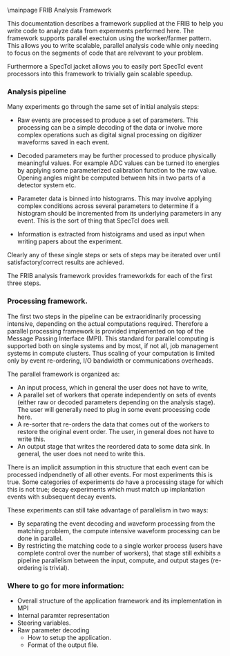 \mainpage FRIB Analysis Framework

This documentation describes a framework supplied at the FRIB to help you
write code to analyze data from experments performed here.  The framework
supports parallel exectuion using the worker/farmer pattern.  This allows you
to write scalable, parallel analysis code whle only needing to focus on the
segments of code that are relvevant to your problem.

Furthermore a SpecTcl jacket allows you to easily port SpecTcl event processors
into this framework to trivially gain scalable speedup.

### Analysis pipeline

Many experiments go through the same set of initial analysis steps:

*   Raw events are processed to produce a set of parameters.  This processing
can be a simple decoding of the data or involve more complex operations such as
digital signal processing on digitizer waveforms saved in each event.

*   Decoded parameters may be further processed to produce physically meaningful
values.  For example ADC values can be turned ito energies by applying some
parameterized calibration function to the raw value.  Opening angles might be
computed between hits in two parts of a detector system etc.

*  Parameter data is binned into histograms.  This may involve applying complex
conditions across several parameters to determine if a histogram should be incremented
from its underlying parameters in any event.  This is the sort of thing that
SpecTcl does well.

*   Information is extracted from histoigrams and used as input when writing
papers about the experiment.

Clearly any of these single steps or sets of steps may be iterated over until
satisfactory/correct results are achieved.

The FRIB analysis framework provides frameworkds for each of the first three
steps.

### Processing framework.

The first two steps in the pipeline can be extraoridinarily processing intensive,
depending on the actual computations required.   Therefore a parallel processing
framework is provided implemented on top of the Message Passing Interface (MPI).
This standard for parallel computing is supported both on single systems and by
most, if not all, job management systems in compute clusters.   Thus scaling
of your computation is limited only by event re-ordering, I/O bandwidth or
communications overheads.

The parallel framework is organized as:

*  An input process, which in general the user does not have to write,
*  A parallel set of workers that operate independently on sets of events (either raw or
decoded parameters depending on the analysis stage).  The user will generally need
to plug in some event processing code here.
*  A re-sorter that re-orders the data that comes out of the workers to restore
the original event order.  The user, in general does not have to write this.
*  An output stage that writes the reordered data to some data sink.  In general,
the user does not need to write this.

There is an implicit assumption in this structure that each event can be processed
indpendnetly of all other events.   For most experiments this is true.  Some
categories of experiments *do* have a processing stage for which this is not true;
decay experiments which must match up implantation events with subsequent decay events.

These experiments can still take advantage of parallelism in two ways:

*  By separating the event decoding and waveform processing from the matching problem,
the compute intensive waveform processing can be done in parallel.
*  By restricting the matching code to a single worker process (users have complete
control over the number of workers), that stage still exhibits a pipeline parallelism
between the input, compute, and output stages (re-ordering is trivial).

### Where to go for more information:

*  Overall structure of the application framework and its implementation in MPI
*  Internal paramter representation
*  Steering variables.
*  Raw parameter decoding
    *    How to setup the application.
    *    Format of the output file.
    
